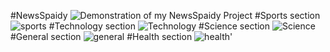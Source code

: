 #NewsSpaidy
![Demonstration of my NewsSpaidy Project](https://github.com/ArghaPramanik/newsspaidy/assets/114112935/e5fe507f-4139-4a87-9f33-73825efd10cb)
#Sports section
![sports ](https://github.com/ArghaPramanik/newsspaidy/assets/114112935/1fda5a1c-e584-4d6b-97e3-9ba9f647c006)
#Technology section
![Technology](https://github.com/ArghaPramanik/newsspaidy/assets/114112935/1b36b270-9ecb-421e-a7be-6afa08225dfa)
#Science section
![Science](https://github.com/ArghaPramanik/newsspaidy/assets/114112935/ca373d50-bbeb-445e-8bf0-519dfffea471)
#General section
![general](https://github.com/ArghaPramanik/newsspaidy/assets/114112935/32de99fb-2b90-4429-baed-d04b6309bb1f)
#Health section
![health'](https://github.com/ArghaPramanik/newsspaidy/assets/114112935/37b439f3-6e9d-41a3-841f-f27744657b14)
